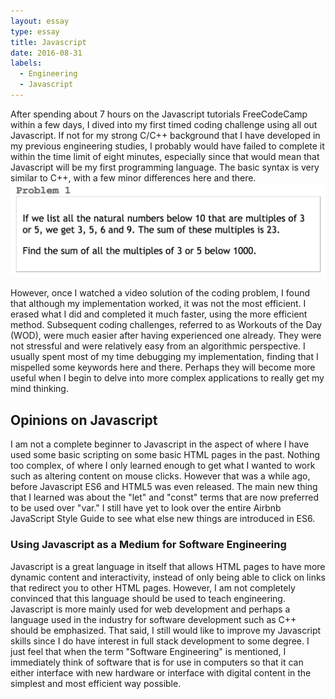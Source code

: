 ```yaml
---
layout: essay
type: essay
title: Javascript 
date: 2016-08-31
labels:
  - Engineering
  - Javascript
---
```


After spending about 7 hours on the Javascript tutorials FreeCodeCamp within a few days, 
I dived into my first timed coding challenge using all out Javascript. If not for my strong C/C++ background
that I have developed in my previous engineering studies, I probably would have failed to complete it within the time
limit of eight minutes, especially since that would mean that Javascript will be my first programming language. The basic
syntax is very similar to C++, with a few minor differences here and there.<br>
<img class = "ui centered image" src = "/images/euler1.png"> <br>

However, once I watched a video solution of the coding problem, I found that although my implementation worked, it
was not the most efficient. I erased what I did and completed it much faster, using the more efficient method.
Subsequent coding challenges, referred to as Workouts of the Day (WOD), were much easier after having experienced
one already. They were not stressful and were relatively easy from an algorithmic perspective. I usually spent most of
my time debugging my implementation, finding that I mispelled some keywords here and there. Perhaps they will become more
useful when I begin to delve into more complex applications to really get my mind thinking.

## Opinions on Javascript
I am not a complete beginner to Javascript in the aspect of where I have used some basic scripting on some basic HTML
pages in the past. Nothing too complex, of where I only learned enough to get what I wanted to work such as altering 
content on mouse clicks. However that was a while ago, before Javascript ES6 and HTML5 was even released. The main new thing that I learned was about the "let" and "const" terms that are now preferred to be used over "var." I still have yet to look over the entire Airbnb JavaScript Style Guide to see what else new things are introduced in ES6.

### Using Javascript as a Medium for Software Engineering
Javascript is a great language in itself that allows HTML pages to have more dynamic content and interactivity, instead of
only being able to click on links that redirect you to other HTML pages. However, I am not completely convinced that 
this language should be used to teach engineering. Javascript is more mainly used for web development and perhaps a 
language used in the industry for software development such as C++ should be emphasized. That said, I still would like to
improve my Javascript skills since I do have interest in full stack development to some degree. I just feel that when the
term "Software Engineering" is mentioned, I immediately think of software that is for use in computers so that it can either
interface with new hardware or interface with digital content in the simplest and most efficient way possible.




